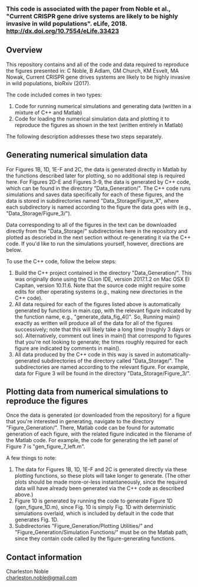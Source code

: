 

### This code is associated with the paper from Noble et al., "Current CRISPR gene drive systems are likely to be highly invasive in wild populations". eLife, 2018. http://dx.doi.org/10.7554/eLife.33423

## Overview ##

This repository contains and all of the code and data required to reproduce the figures presented in: C Noble, B Adlam, GM Church, KM Esvelt, MA Nowak, Current CRISPR gene drives systems are likely to be highly invasive in wild populations, bioRxiv (2017).

The code included comes in two types:

1. Code for running numerical simulations and generating data (written in a mixture of C++ and Matlab)
2. Code for loading the numerical simulation data and plotting it to reproduce the figures as shown in the text (written entirely in Matlab)

The following description addresses these two steps separately.

## Generating numerical simulation data ##

For Figures 1B, 1D, 1E-F and 2C, the data is generated directly in Matlab by the functions described later for plotting, so no additional step is required here. For Figures 2D-E and Figures 3-9, the data is generated by C++ code, which can be found in the directory "Data_Generation/". The C++ code runs simulations and saves data specifically for each of these figures, and the data is stored in subdirectories named "Data_Storage/Figure_X", where each subdirectory is named according to the figure the data goes with (e.g., "Data_Storage/Figure_3/").

Data corresponding to all of the figures in the text can be downloaded directly from the "Data_Storage/" subdirectories here in the repository and plotted as descriebd in the next section without re-generating it via the C++ code. If you'd like to run the simulations yourself, however, directions are below.

To use the C++ code, follow the below steps:

1. Build the C++ project contained in the directory "Data_Generation/". This was originally done using the CLion IDE, version 2017.1.2 on Mac OSX El Capitan, version 10.11.6. Note that the source code might require some edits for other operating systems (e.g., making new directories in the C++ code).
2. All data required for each of the figures listed above is automatically generated by functions in main.cpp, with the relevant figure indicated by the function name, e.g., "generate_data_fig_4()". So, Running main() exactly as written will produce all of the data for all of the figures successively; note that this will likely take a long time (roughly 3 days or so). Alternatively, comment out lines in main() that correspond to figures that you're not looking to generate; the times roughly required for each figure are indicated by comments in main().
3. All data produced by the C++ code in this way is saved in automatically-generated subdirectories of the directory called "Data_Storage/". The subdirectories are named according to the relevant figure. For example, data for Figure 3 will be found in the directory "Data_Storage/Figure_3/".

## Plotting data from numerical simulations to reproduce the figures ##

Once the data is generated (or downloaded from the repository) for a figure that you're interested in generating, navigate to the directory "Figure_Generation/". There, Matlab code can be found for automatic generation of each figure, with the related figure indicated in the filename of the Matlab code. For example, the code for generating the left panel of Figure 7 is "gen_figure_7_left.m".

A few things to note:
1. The data for Figures 1B, 1D, 1E-F and 2C is generated directly via these plotting functions, so these plots will take longer to generate. (The other plots should be made more-or-less instantaneously, since the required data will have already been generated via the C++ code as described above.)
2. Figure 10 is generated by running the code to generate Figure 1D (gen_figure_1D.m), since Fig. 10 is simply Fig. 1D with deterministic simulations overlaid, which is included by default in the code that generates Fig. 1D.
3. Subdirectories "Figure_Generation/Plotting Utilities/" and "Figure_Generation/Simulation Functions/" must be on the Matlab path, since they contain code called by the figure-generating functions.

## Contact information ##

Charleston Noble\
charleston.noble@gmail.com
